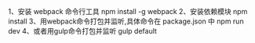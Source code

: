1、安装 webpack 命令行工具
   npm install -g webpack
2、安装依赖模块
  npm install
3、用webpack命令打包并监听,具体命令在 package.json 中
  npm run dev
4、或者用gulp命令打包并监听
  gulp default